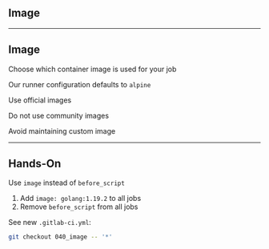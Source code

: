 <!-- .slide: id="gitlab_image" class="vertical-center" -->

<i class="fa-duotone fa-layer-group fa-8x fa-duotone-colors" style="float: right; color: grey;"></i>

## Image

---

## Image

Choose which container image [](https://docs.gitlab.com/ee/ci/yaml/#image) is used for your job

Our runner configuration defaults to `alpine` [<i class="fa-brands fa-docker"></i>](https://hub.docker.com/_/alpine) [<i class="fa-duotone fa-globe fa-duotone-colors"></i>](https://alpinelinux.org/)

Use official images [<i class="fa-brands fa-docker"></i>](https://hub.docker.com/search?q=&image_filter=official)

Do not use community images 

Avoid maintaining custom image

---

## Hands-On [<i class="fa fa-comment-code"></i>](https://github.com/nicholasdille/container-slides/tree/040_image "040_image")

Use `image` instead of `before_script`

1. Add `image: golang:1.19.2` to all jobs
1. Remove `before_script` from all jobs

See new `.gitlab-ci.yml`:

```bash
git checkout 040_image -- '*'
```
